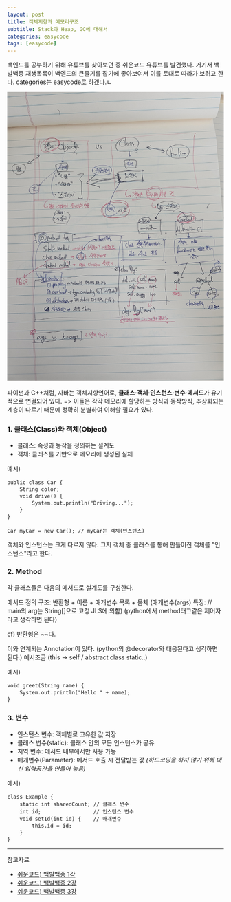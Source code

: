 ```yaml
---
layout: post
title: 객체지향과 메모리구조
subtitle: Stack과 Heap, GC에 대해서
categories: easycode
tags: [easycode]
---
```


백엔드를 공부하기 위해 유튜브를 찾아보던 중 쉬운코드 유튜브를 발견했다.
거기서 백발백중 재생목록이 백엔드의 큰줄기를 잡기에 좋아보여서 이를 토대로 따라가 보려고 한다.
categories는 easycode로 하겠다.ㄴ

![banner](/assets/images/0814/easy1-3.jpg)

파이썬과 C++처럼, 자바는 객체지향언어로, **클래스·객체·인스턴스·변수·메서드**가 유기적으로 연결되어 있다.
=> 이들은 각각 메모리에 할당하는 방식과 동작방식, 추상화되는계층이 다르기 때문에 정확히 분별하여 이해할 필요가 있다.

### 1. 클래스(Class)와 객체(Object)
- 클래스: 속성과 동작을 정의하는 설계도
- 객체: 클래스를 기반으로 메모리에 생성된 실체

예시)

    public class Car {
        String color;
        void drive() {
            System.out.println("Driving...");
        }
    }
    
    Car myCar = new Car(); // myCar는 객체(인스턴스)

객체와 인스턴스는 크게 다르지 않다. 그저 객체 중 클래스를 통해 만들어진 객체를 "인스턴스"라고 한다.

### 2. Method
각 클래스들은 다음의 메서드로 설계도를 구성한다.

메서드 정의 구조: 반환형 + 이름 + 매개변수 목록 + 몸체
(매개변수(args) 특징: // main의 arg는 String[]으로 고정 JLS에 의함)
(python에서 method태그같은 제어자라고 생각하면 된다)

cf) 반환형은  ~~다.

이와 연계되는 Annotation이 있다. (python의 @decorator와 대응된다고 생각하면 된다.)
예시조금 (this -> self / abstract class static..)

예시)

    void greet(String name) { 
        System.out.println("Hello " + name);
    }


### 3. 변수

- 인스턴스 변수: 객체별로 고유한 값 저장
- 클래스 변수(static): 클래스 안의 모든 인스턴스가 공유
- 지역 변수: 메서드 내부에서만 사용 가능
- 매개변수(Parameter): 메서드 호출 시 전달받는 값 *(하드코딩을 하지 않기 위해 대신 입력공간을 만들어 놓음)*

예시)

    class Example {
        static int sharedCount; // 클래스 변수
        int id;                 // 인스턴스 변수
        void setId(int id) {    // 매개변수
            this.id = id;
        }
    }

---

참고자료
- [쉬운코드) 백발백중 1강](https://www.youtube.com/watch?v=1pZjXnev45A&list=PLcXyemr8ZeoT-_8yBc_p_lVwRRqUaN8ET)
- [쉬운코드) 백발백중 2강](https://www.youtube.com/watch?v=jOI2GG4hVz4&list=PLcXyemr8ZeoT-_8yBc_p_lVwRRqUaN8ET&index=2)
- [쉬운코드) 백발백중 3강](https://www.youtube.com/watch?v=2bL2mVXGr4I&list=PLcXyemr8ZeoT-_8yBc_p_lVwRRqUaN8ET&index=3)